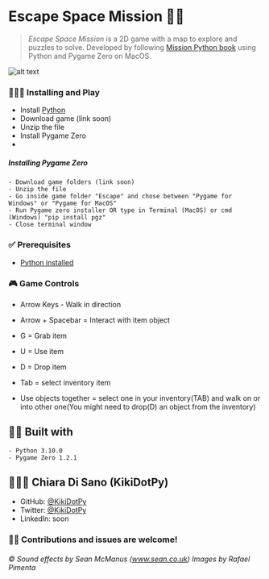 # Escape Space Mission 👨‍🚀

> *Escape Space Mission* is a 2D game with a map to explore and puzzles to solve. Developed by following [Mission Python book](https://nostarch.com/missionpython) using Python and Pygame Zero on MacOS.

![alt text](https://i.ibb.co/mG2D36M/Schermata-2022-01-25-alle-16-28-06.jpg)
  
### 👨🏻‍🔧 Installing and Play

- Install [Python](https://www.python.org/downloads/)
- Download game (link soon)
- Unzip the file
- Install Pygame Zero
- 

  ##### Installing Pygame Zero
    - Download game folders (link soon)
    - Unzip the file
    - Go inside game folder "Escape" and chose between "Pygame for Windows" or "Pygame for MacOS"
    - Run Pygame zero installer OR type in Terminal (MacOS) or cmd (Windows) "pip install pgz"
    - Close terminal window

### ✅ Prerequisites
- [Python installed](https://www.python.org/downloads/)

### 🎮 Game Controls
- Arrow Keys - Walk in direction
- Arrow + Spacebar = Interact with item object
- G = Grab item
- U = Use item
- D = Drop item
- Tab = select inventory item

- Use objects together = select one in your inventory(TAB) and walk on or into other one(You might need to drop(D) an object from the inventory)

## 👷🏻 Built with
    - Python 3.10.0
    - Pygame Zero 1.2.1

## 👩🏻‍💻 Chiara Di Sano (KikiDotPy)

- GitHub: [@KikiDotPy](https://github.com/KikiDotPy)
- Twitter: [@KikiDotPy](https://twitter.com/KikiDotPy)
- LinkedIn: soon


### 🤝🏻 Contributions and issues are welcome!





###### © Sound effects by Sean McManus (www.sean.co.uk) Images by Rafael Pimenta
